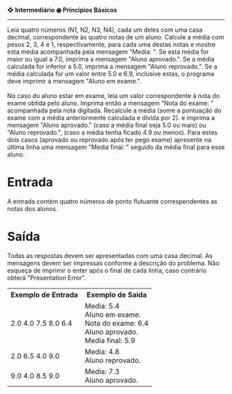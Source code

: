 <b>❖ Intermediário ◉ Princípios Básicos</b><br>
<hr>
Leia quatro números (N1, N2, N3, N4), cada um deles com uma casa decimal, correspondente às quatro notas de um aluno. Calcule a média com pesos 2, 3, 4 e 1, respectivamente, para cada uma destas notas e mostre esta média acompanhada pela mensagem "Media: ". Se esta média for maior ou igual a 7.0, imprima a mensagem "Aluno aprovado.". Se a média calculada for inferior a 5.0, imprima a mensagem "Aluno reprovado.". Se a média calculada for um valor entre 5.0 e 6.9, inclusive estas, o programa deve imprimir a mensagem "Aluno em exame.".
<br><br>
No caso do aluno estar em exame, leia um valor correspondente à nota do exame obtida pelo aluno. Imprima então a mensagem "Nota do exame: " acompanhada pela nota digitada. Recalcule a média (some a pontuação do exame com a média anteriormente calculada e divida por 2). e imprima a mensagem "Aluno aprovado." (caso a média final seja 5.0 ou mais) ou "Aluno reprovado.", (caso a média tenha ficado 4.9 ou menos). Para estes dois casos (aprovado ou reprovado após ter pego exame) apresente na última linha uma mensagem "Media final: " seguido da média final para esse aluno.

<h1>Entrada</h1>

A entrada contém quatro números de ponto flutuante correspendentes as notas dos alunos.

<h1>Saída</h1>

Todas as respostas devem ser apresentadas com uma casa decimal. As mensagens devem ser impressas conforme a descrição do problema. Não esqueça de imprimir o enter após o final de cada linha, caso contrário obterá "Presentation Error".

<table>
  <tr>
    <th>Exemplo de Entrada</th>
    <th>Exemplo de Saída</th>
  </tr>
  <tr>
    <td>2.0 4.0 7.5 8.0 6.4</td>
    <td>Media: 5.4<br>Aluno em exame.<br>Nota do exame: 6.4<br>Aluno aprovado.<br>Media final: 5.9</td>
  </tr>
  <tr>
    <td>2.0 6.5 4.0 9.0</td>
    <td>Media: 4.8<br>Aluno reprovado.</td>
  </tr>
   <tr>
    <td>9.0 4.0 8.5 9.0</td>
    <td>Media: 7.3<br>Aluno aprovado.</td>
  </tr>
</table>
